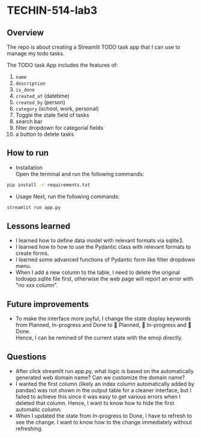 # TECHIN-514-lab3

## Overview
The repo is about creating a Streamlit TODO task app that I can use to manage my todo tasks.


The TODO task App includes the features of:
1. `name`
2. `description`
3. `is_done` 
4. `created_at` (datetime)
5. `created_by` (person)
6. `category` (school, work, personal)
7.  Toggle the state field of tasks
8.  search bar
9.  filter dropdown for categorial fields
10. a button to delete tasks

## How to run
- Installation  
Open the terminal and run the following commands:
```bash
pip install -r requirements.txt
```

- Usage
Next, run the following commands:
```bash
streamlit run app.py
```

## Lessons learned
- I learned how to define data model with relevant formats via sqlite3.
- I learned how to how to use the Pydantic class with relevant formats to create forms.
- I learned some advanced functions of Pydantic form like filter dropdown menu.
- When I add a new column to the table, I need to delete the original todoapp.sqlite file first, otherwise the web page will report an error with "no xxx column".

## Future improvements
- To make the interface more joyful, I change the state display keywords from Planned, In-progress and Done to 📝 Planned, 🏃 In-progress and 🎊 Done.  
Hence, I can be remined of the current state with the emoji directly.

## Questions
- After click streamlit run app.py, what logic is based on the automatically generated web domain name? Can we customize the domain name?
- I wanted the first column (likely an index column automatically added by pandas) was not shown in the output table for a cleaner interface, but I failed to achieve this since it was easy to get various errors when I deleted that column. Hence, I want to know how to hide the first automatic column.
- When I updated the state from In-progress to Done, I have to refresh to see the change. I want to know how to the change immediately without refreshing.